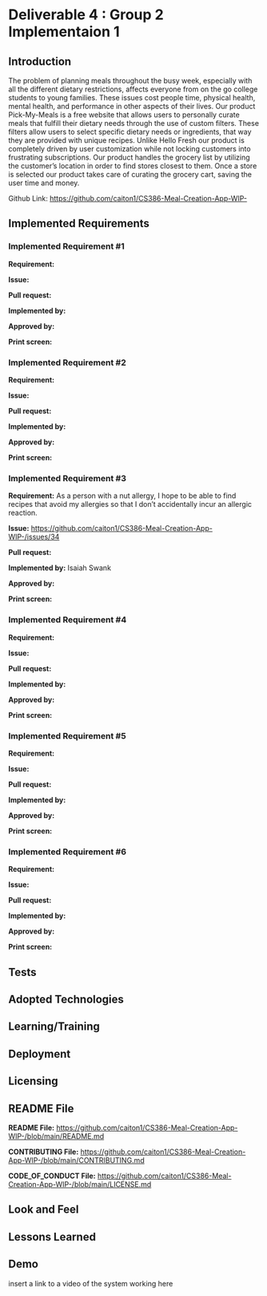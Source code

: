 # Deliverable 4 : Group 2 Implementaion 1

## Introduction

The problem of planning meals throughout the busy week, especially with all the different dietary restrictions, affects everyone from on the go college students to young families. These issues cost people time, physical health, mental health, and performance in other aspects of their lives. Our product Pick-My-Meals is a free website that allows users to personally curate meals that fulfill their dietary needs through the use of custom filters. These filters allow users to select specific dietary needs or ingredients, that way they are provided with unique recipes. Unlike Hello Fresh our product is completely driven by user customization while not locking customers into frustrating subscriptions. Our product handles the grocery list by utilizing the customer’s location in order to find stores closest to them. Once a store is selected our product takes care of curating the grocery cart, saving the user time and money.

Github Link: https://github.com/caiton1/CS386-Meal-Creation-App-WIP-

## Implemented Requirements

### Implemented Requirement #1

**Requirement:**

**Issue:**

**Pull request:**

**Implemented by:**

**Approved by:**

**Print screen:**

### Implemented Requirement #2

**Requirement:**

**Issue:**

**Pull request:**

**Implemented by:**

**Approved by:**

**Print screen:**

### Implemented Requirement #3

**Requirement:** As a person with a nut allergy, I hope to be able to find recipes that avoid my allergies so that I don’t accidentally incur an allergic reaction.

**Issue:** https://github.com/caiton1/CS386-Meal-Creation-App-WIP-/issues/34

**Pull request:**

**Implemented by:** Isaiah Swank

**Approved by:**

**Print screen:**

### Implemented Requirement #4

**Requirement:**

**Issue:**

**Pull request:**

**Implemented by:**

**Approved by:**

**Print screen:**

### Implemented Requirement #5

**Requirement:**

**Issue:**

**Pull request:**

**Implemented by:**

**Approved by:**

**Print screen:**

### Implemented Requirement #6

**Requirement:**

**Issue:**

**Pull request:**

**Implemented by:**

**Approved by:**

**Print screen:**

## Tests

## Adopted Technologies

## Learning/Training

## Deployment

## Licensing

## README File

**README File:** https://github.com/caiton1/CS386-Meal-Creation-App-WIP-/blob/main/README.md

**CONTRIBUTING File:** https://github.com/caiton1/CS386-Meal-Creation-App-WIP-/blob/main/CONTRIBUTING.md

**CODE_OF_CONDUCT File:** https://github.com/caiton1/CS386-Meal-Creation-App-WIP-/blob/main/LICENSE.md 

## Look and Feel

## Lessons Learned

## Demo

insert a link to a video of the system working here
